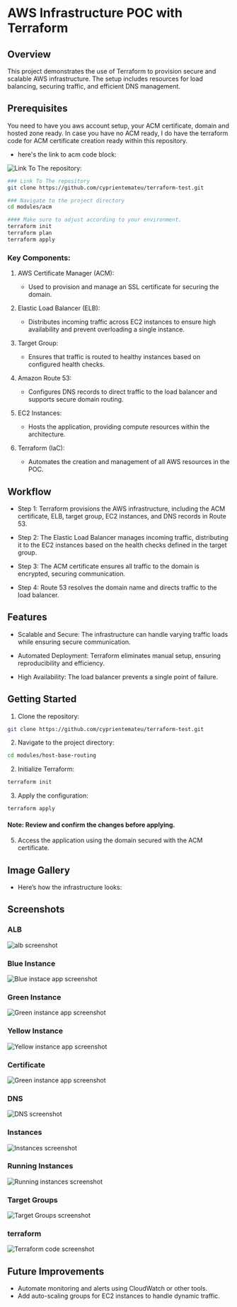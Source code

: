# AWS Infrastructure POC with Terraform

## Overview
This project demonstrates the use of Terraform to provision secure and scalable AWS infrastructure. The setup includes resources for load balancing, securing traffic, and efficient DNS management.

## Prerequisites
You need to have you aws account setup, your ACM certificate, domain and hosted zone ready. In case you have no ACM ready, I do have the terraform code for ACM certificate creation ready within this repository.

- here's the link to acm code block:

![Link To The repository:](https://github.com/cyprientemateu/terraform-test.git)

```bash
### Link To The repository
git clone https://github.com/cyprientemateu/terraform-test.git

### Navigate to the project directory
cd modules/acm

#### Make sure to adjust according to your environment.
terraform init
terraform plan
terraform apply
```

### Key Components:

1. AWS Certificate Manager (ACM):

    - Used to provision and manage an SSL certificate for securing the domain.

2. Elastic Load Balancer (ELB):

    - Distributes incoming traffic across EC2 instances to ensure high availability and prevent overloading a single instance.

3. Target Group:

    - Ensures that traffic is routed to healthy instances based on configured health checks.

4. Amazon Route 53:

    - Configures DNS records to direct traffic to the load balancer and supports secure domain routing.

5. EC2 Instances:

    - Hosts the application, providing compute resources within the architecture.

6. Terraform (IaC):

    - Automates the creation and management of all AWS resources in the POC.

## Workflow

+ Step 1: Terraform provisions the AWS infrastructure, including the ACM certificate, ELB, target group, EC2 instances, and DNS records in Route 53.
 
+ Step 2: The Elastic Load Balancer manages incoming traffic, distributing it to the EC2 instances based on the health checks defined in the target group.

+ Step 3: The ACM certificate ensures all traffic to the domain is encrypted, securing communication.

+ Step 4: Route 53 resolves the domain name and directs traffic to the load balancer.
 
## Features
- Scalable and Secure: The infrastructure can handle varying traffic loads while ensuring secure communication.

- Automated Deployment: Terraform eliminates manual setup, ensuring reproducibility and efficiency.

- High Availability: The load balancer prevents a single point of failure.

## Getting Started

1. Clone the repository:

```bash
git clone https://github.com/cyprientemateu/terraform-test.git
```

2. Navigate to the project directory:

```bash
cd modules/host-base-routing
```
2. Initialize Terraform:

```bash
terraform init
```
3. Apply the configuration:

```bash
terraform apply
```
 #### Note: Review and confirm the changes before applying.

 5. Access the application using the domain secured with the ACM certificate.

## Image Gallery

- Here’s how the infrastructure looks:

## Screenshots

### ALB
![alb screenshot](images/alb.png)

### Blue Instance
![Blue instace app screenshot](images/blue-instance-app.png)

### Green Instance
![Green instance app screenshot](images/green-instance-app.png)

### Yellow Instance
![Yellow instance app screenshot](images/yellow-instance-app.png)

### Certificate
![Green instance app screenshot](images/certificate.png)

### DNS 
![DNS screenshot](images/dns-configuration.png)

### Instances
![Instances screenshot](images/instances.png)

### Running Instances
![Running instances screenshot](images/running-instances.png)

### Target Groups
![Target Groups screenshot](images/target-groups.png)

### terraform
![Terraform code screenshot](images/terraform.png)

## Future Improvements
- Automate monitoring and alerts using CloudWatch or other tools.
- Add auto-scaling groups for EC2 instances to handle dynamic traffic.